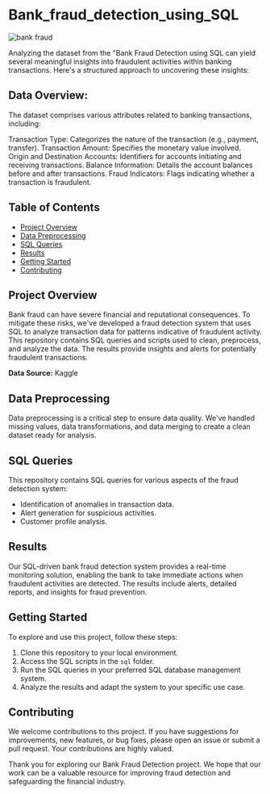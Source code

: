 # Bank_fraud_detection_using_SQL
![bank fraud](https://github.com/mobolajifalugba/Bank-fraud-detection-using-SQL/assets/51162684/e475a6ed-fe74-4aa9-af5f-61d17fd1cad0)

Analyzing the dataset from the "Bank Fraud Detection using SQL
 can yield several meaningful insights into fraudulent activities within banking transactions. Here's a structured approach to uncovering these insights:
## Data Overview:
The dataset comprises various attributes related to banking transactions, including:

Transaction Type: Categorizes the nature of the transaction (e.g., payment, transfer).
Transaction Amount: Specifies the monetary value involved.
Origin and Destination Accounts: Identifiers for accounts initiating and receiving transactions.
Balance Information: Details the account balances before and after transactions.
Fraud Indicators: Flags indicating whether a transaction is fraudulent.

## Table of Contents
- [Project Overview](#project-overview)
- [Data Preprocessing](#data-preprocessing)
- [SQL Queries](#sql-queries)
- [Results](#results)
- [Getting Started](#getting-started)
- [Contributing](#contributing)

## Project Overview
Bank fraud can have severe financial and reputational consequences. To mitigate these risks, we've developed a fraud detection system that uses SQL to analyze transaction data for patterns indicative of fraudulent activity. This repository contains SQL queries and scripts used to clean, preprocess, and analyze the data. The results provide insights and alerts for potentially fraudulent transactions.

**Data Source:** Kaggle
## Data Preprocessing
Data preprocessing is a critical step to ensure data quality. We've handled missing values, data transformations, and data merging to create a clean dataset ready for analysis.

## SQL Queries
This repository contains SQL queries for various aspects of the fraud detection system:
- Identification of anomalies in transaction data.
- Alert generation for suspicious activities.
- Customer profile analysis.

## Results
Our SQL-driven bank fraud detection system provides a real-time monitoring solution, enabling the bank to take immediate actions when fraudulent activities are detected. The results include alerts, detailed reports, and insights for fraud prevention.

## Getting Started
To explore and use this project, follow these steps:
1. Clone this repository to your local environment.
2. Access the SQL scripts in the `sql` folder.
3. Run the SQL queries in your preferred SQL database management system.
4. Analyze the results and adapt the system to your specific use case.

## Contributing
We welcome contributions to this project. If you have suggestions for improvements, new features, or bug fixes, please open an issue or submit a pull request. Your contributions are highly valued.

Thank you for exploring our Bank Fraud Detection project. We hope that our work can be a valuable resource for improving fraud detection and safeguarding the financial industry.
